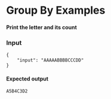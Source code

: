 # Group By Examples

#### Print the letter and its count

### Input
```
{
    "input": "AAAAABBBBCCCDD"
}
```

#### Expected output

```
A5B4C3D2
```

